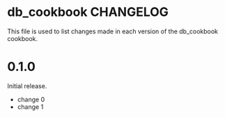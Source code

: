# db_cookbook CHANGELOG

This file is used to list changes made in each version of the db_cookbook cookbook.

# 0.1.0

Initial release.

- change 0
- change 1

